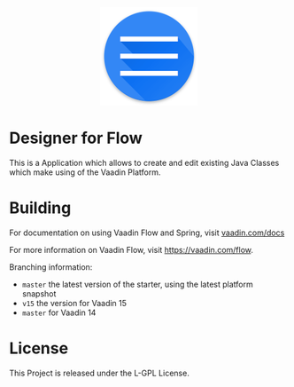 <p align="center"><img src="https://raw.githubusercontent.com/appreciated/blob/master/app-layout/logo_low_res.png">
<br>
</p>    

# Designer for Flow

This is a Application which allows to create and edit existing Java Classes which make using of the Vaadin Platform.    

# Building

For documentation on using Vaadin Flow and Spring, visit [vaadin.com/docs](https://vaadin.com/docs/v10/flow/spring/tutorial-spring-basic.html)

For more information on Vaadin Flow, visit https://vaadin.com/flow.

Branching information:
* `master` the latest version of the starter, using the latest platform snapshot
* `v15` the version for Vaadin 15
* `master` for Vaadin 14

# License

This Project is released under the L-GPL License. 
